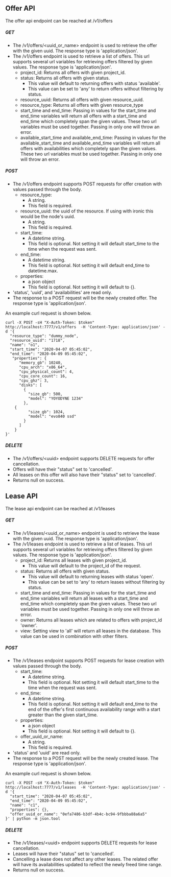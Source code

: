 ## Offer API

The offer api endpoint can be reached at /v1/offers

##### GET
* The /v1/offers/\<uuid_or_name> endpoint is used to retrieve the offer with the given uuid. The response type is 'application/json'.
* The /v1/offers endpoint is used to retrieve a list of offers. This url supports several url variables for retrieving offers filtered by given values. The response type is 'application/json'.
  * project_id: Returns all offers with given project_id.
  * status: Returns all offers with given status. 
    * This value will default to returning offers with status 'available'.
    * This value can be set to 'any' to return offers without filtering by status.
  * resource_uuid: Returns all offers with given resource_uuid.
  * resource_type: Returns all offers with given resource_type
  * start_time and end_time: Passing in values for the start_time and end_time variables will return all offers with a start_time and end_time which completely span the given values. These two url variables must be used together. Passing in only one will throw an error. 
  * available_start_time and available_end_time: Passing in values for the available_start_time and available_end_time variables will return all offers with availabilities which completely span the given values. These two url variables must be used together. Passing in only one will throw an error.


##### POST
* The /v1/offers endpoint supports POST requests for offer creation with values passed through the body.
  * resource_type:
    * A string.
    * This field is required.
  * resource_uuid: the uuid of the resource. If using with ironic this would be the node's uuid.
    * A string.
    * This field is required.
  * start_time:
    * A datetime string.
    * This field is optional. Not setting it will default start_time to the time when the request was sent.
  * end_time:
    * A datetime string.
    * This field is optional. Not setting it will default end_time to datetime.max.
  * properties:
    * a json object
    * This field is optional. Not setting it will default to {}.
* 'status', 'uuid', and 'availabilities' are read only. 
* The response to a POST request will be the newly created offer. The response type is 'application/json'.
    
An example curl request is shown below.
```
curl -X POST -sH "X-Auth-Token: $token" http://localhost:7777/v1/offers  -H 'Content-Type: application/json' -d '{
  "resource_type": "dummy_node",
  "resource_uuid": "1718",
  "name": "o1",
  "start_time": "2020-04-07 05:45:02",
  "end_time": "2020-04-09 05:45:02",
   "properties": {
      "memory_gb": 10240,
      "cpu_arch": "x86_64",
      "cpu_physical_count": 4,
      "cpu_core_count": 16,
      "cpu_ghz": 3,
      "disks": [
        {
          "size_gb": 500,
          "model": "YOYODYNE 1234"
        },
	{
          "size_gb": 1024,
          "model": "evo840 ssd"
        }
      ]
    }
}' 
```

##### DELETE
* The /v1/offers/\<uuid> endpoint supports DELETE requests for offer cancellation.
* Offers will have their "status" set to 'cancelled'.
* All leases on this offer will also have their "status" set to 'cancelled'.
* Returns null on success.


## Lease API

The lease api endpoint can be reached at /v1/leases


##### GET
* The /v1/leases/\<uuid_or_name> endpoint is used to retrieve the lease with the given uuid. The response type is 'application/json'.
* The /v1/leases endpoint is used to retrieve a list of leases. This url supports several url variables for retrieving offers filtered by given values. The response type is 'application/json'.
  * project_id: Returns all leases with given project_id.
    * This value will default to the project_id of the request.
  * status: Returns all offers with given status. 
    * This value will default to returning leases with status 'open'.
    * This value can be set to 'any' to return leases without filtering by status.
  * start_time and end_time: Passing in values for the start_time and end_time variables will return all leases with a start_time and end_time which completely span the given values. These two url variables must be used together. Passing in only one will throw an error. 
  * owner: Returns all leases which are related to offers with project_id 'owner'.
  * view: Setting view to 'all' will return all leases in the database. This value can be used in combination with other filters.

##### POST
* The /v1/leases endpoint supports POST requests for lease creation with values passed through the body.
  * start_time:
    * A datetime string.
    * This field is optional. Not setting it will default start_time to the time when the request was sent.
  * end_time:
    * A datetime string.
    * This field is optional. Not setting it will default end_time to the end of the offer's first continuous availability range with a start greater than the given start_time.
  * properties:
    * a json object
    * This field is optional. Not setting it will default to {}.
  * offer_uuid_or_name:
    * A string.
    * This field is required.
* 'status' and 'uuid' are read only. 
* The response to a POST request will be the newly created lease. The response type is 'application/json'.

An example curl request is shown below.
```
curl -X POST -sH "X-Auth-Token: $token" http://localhost:7777/v1/leases  -H 'Content-Type: application/json' -d '{
  "start_time": "2020-04-07 05:45:02",
  "end_time": "2020-04-09 05:45:02",
  "name": "c1",
  "properties": {},
  "offer_uuid_or_name": "0efa7486-b3df-4b4c-bc94-9fbbba88a6a5"
}' | python -m json.tool

```

##### DELETE
* The /v1/leases/\<uuid> endpoint supports DELETE requests for lease cancellation.
* Leases will have their "status" set to 'cancelled'.
* Cancelling a lease does not affect any other leases. The related offer will have its availabilities updated to reflect the newly freed time range.
* Returns null on success.
